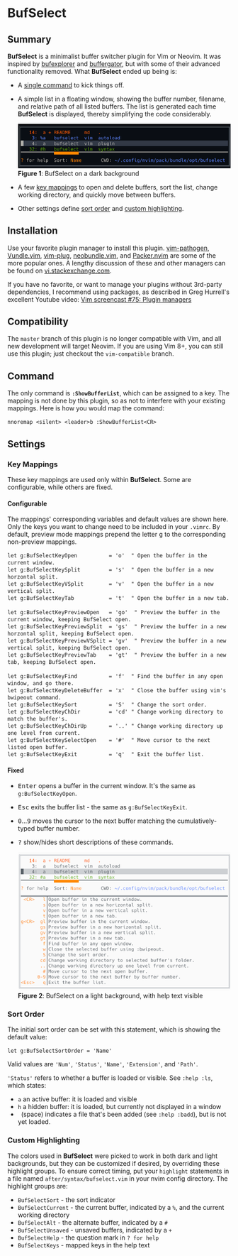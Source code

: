 # BufSelect

## Summary

**BufSelect** is a minimalist buffer switcher plugin for Vim or Neovim. It was inspired by [bufexplorer](https://github.com/jlanzarotta/bufexplorer) and [buffergator](https://github.com/jeetsukumaran/vim-buffergator), but with some of their advanced functionality removed. What **BufSelect** ended up being is:

* A [single command](#command) to kick things off.
* A simple list in a floating window, showing the buffer number, filename, and relative path of all listed buffers. The list is generated each time **BufSelect** is displayed, thereby simplifying the code considerably.

    ![image](media/darkScreenshot.png)
    </br>**Figure 1**: BufSelect on a dark background

* A few [key mappings](#key-mappings) to open and delete buffers, sort the list, change working directory, and quickly move between buffers.
* Other settings define [sort order](#sort-order) and [custom highlighting](#custom-highlighting).

## Installation

Use your favorite plugin manager to install this plugin. [vim-pathogen](https://github.com/tpope/vim-pathogen), [Vundle.vim](https://github.com/VundleVim/Vundle.vim), [vim-plug](https://github.com/junegunn/vim-plug), [neobundle.vim](https://github.com/Shougo/neobundle.vim), and [Packer.nvim](https://github.com/wbthomason/packer.nvim) are some of the more popular ones. A lengthy discussion of these and other managers can be found on [vi.stackexchange.com](https://vi.stackexchange.com/questions/388/what-is-the-difference-between-the-vim-plugin-managers).

If you have no favorite, or want to manage your plugins without 3rd-party dependencies, I recommend using packages, as described in Greg Hurrell's excellent Youtube video: [Vim screencast #75: Plugin managers](https://www.youtube.com/watch?v=X2_R3uxDN6g)

## Compatibility

The `master` branch of this plugin is no longer compatible with Vim, and all new development will target Neovim. If you are using Vim 8+, you can still use this plugin; just checkout the `vim-compatible` branch.

## Command

The only command is **`:ShowBufferList`**, which can be assigned to a key. The mapping is not done by this plugin, so as not to interfere with your existing mappings. Here is how you would map the command:
```vim
nnoremap <silent> <leader>b :ShowBufferList<CR>
```

## Settings
### Key Mappings

These key mappings are used only within **BufSelect**. Some are configurable, while others are fixed.

#### Configurable
The mappings' corresponding variables and default values are shown here. Only the keys you want to change need to be included in your `.vimrc`. By default, preview mode mappings prepend the letter <kbd>g</kbd> to the corresponding non-preview mappings.
```vim
let g:BufSelectKeyOpen          = 'o'  " Open the buffer in the current window.
let g:BufSelectKeySplit         = 's'  " Open the buffer in a new horzontal split.
let g:BufSelectKeyVSplit        = 'v'  " Open the buffer in a new vertical split.
let g:BufSelectKeyTab           = 't'  " Open the buffer in a new tab.

let g:BufSelectKeyPreviewOpen   = 'go'  " Preview the buffer in the current window, keeping BufSelect open.
let g:BufSelectKeyPreviewSplit  = 'gs'  " Preview the buffer in a new horzontal split, keeping BufSelect open.
let g:BufSelectKeyPreviewVSplit = 'gv'  " Preview the buffer in a new vertical split, keeping BufSelect open.
let g:BufSelectKeyPreviewTab    = 'gt'  " Preview the buffer in a new tab, keeping BufSelect open.

let g:BufSelectKeyFind          = 'f'  " Find the buffer in any open window, and go there.
let g:BufSelectKeyDeleteBuffer  = 'x'  " Close the buffer using vim's bwipeout command.
let g:BufSelectKeySort          = 'S'  " Change the sort order.
let g:BufSelectKeyChDir         = 'cd' " Change working directory to match the buffer's.
let g:BufSelectKeyChDirUp       = '..' " Change working directory up one level from current.
let g:BufSelectKeySelectOpen    = '#'  " Move cursor to the next listed open buffer.
let g:BufSelectKeyExit          = 'q'  " Exit the buffer list.
```

#### Fixed
* <kbd>Enter</kbd> opens a buffer in the current window. It's the same as `g:BufSelectKeyOpen`.
* <kbd>Esc</kbd> exits the buffer list - the same as `g:BufSelectKeyExit`.
* <kbd>0</kbd>...<kbd>9</kbd> moves the cursor to the next buffer matching the cumulatively-typed buffer number.
* <kbd>?</kbd> show/hides short descriptions of these commands.

    ![image](media/lightScreenshot.png)
    </br>**Figure 2**: BufSelect on a light background, with help text visible

### Sort Order
The initial sort order can be set with this statement, which is showing the default value:
```vim
let g:BufSelectSortOrder = 'Name'
```
Valid values are `'Num'`, `'Status'`, `'Name'`, `'Extension'`, and `'Path'`.

`'Status'` refers to whether a buffer is loaded or visible. See `:help :ls`, which states:

* `a` an active buffer: it is loaded and visible
* `h` a hidden buffer: it is loaded, but currently not displayed in a window
* ` `(space) indicates a file that's been added (see `:help :badd`), but is not yet loaded.

### Custom Highlighting
The colors used in **BufSelect** were picked to work in both dark and light backgrounds, but they can be customized if desired, by overriding these highlight groups. To ensure correct timing, put your `highlight` statements in a file named `after/syntax/bufselect.vim` in your nvim config directory. The highlight groups are:

* `BufSelectSort` - the sort indicator
* `BufSelectCurrent` - the current buffer, indicated by a `%`, and the current working directory
* `BufSelectAlt` - the alternate buffer, indicated by a `#`
* `BufSelectUnsaved` - unsaved buffers, indicated by a `+`
* `BufSelectHelp` - the question mark in `? for help`
* `BufSelectKeys` - mapped keys in the help text
